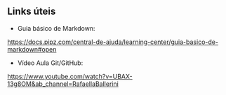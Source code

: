 ## Links úteis

* Guia básico de Markdown:

<https://docs.pipz.com/central-de-ajuda/learning-center/guia-basico-de-markdown#open>

* Vídeo Aula Git/GitHub:

<https://www.youtube.com/watch?v=UBAX-13g8OM&ab_channel=RafaellaBallerini>

